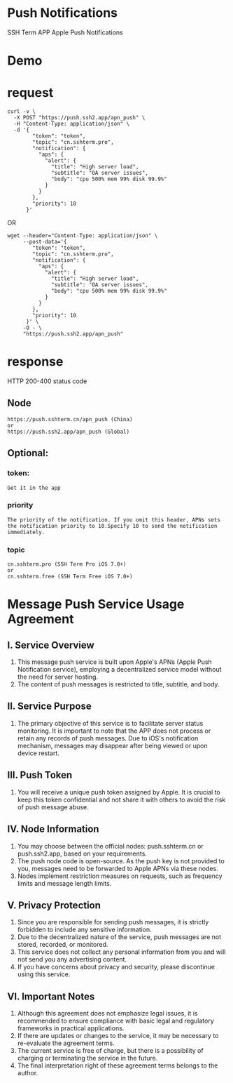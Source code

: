# Push Notifications

SSH Term APP Apple Push Notifications

# Demo

# request
```shell
curl -v \
  -X POST "https://push.ssh2.app/apn_push" \
  -H "Content-Type: application/json" \
  -d '{
        "token": "token",
        "topic": "cn.sshterm.pro",
        "notification": {
          "aps": {
            "alert": {
              "title": "High server load",
              "subtitle": "OA server issues",
              "body": "cpu 500% mem 99% disk 99.9%"
            }
          }
        },
        "priority": 10
      }'
```

OR

```shell
wget --header="Content-Type: application/json" \
     --post-data='{
        "token": "token",
        "topic": "cn.sshterm.pro",
        "notification": {
          "aps": {
            "alert": {
              "title": "High server load",
              "subtitle": "OA server issues",
              "body": "cpu 500% mem 99% disk 99.9%"
            }
          }
        },
        "priority": 10
      }' \
     -O - \
     "https://push.ssh2.app/apn_push"
```

# response

HTTP 200-400 status code


## Node
    https://push.sshterm.cn/apn_push (China)
    or
    https://push.ssh2.app/apn_push (Global)

## Optional:

### token:
    Get it in the app
### priority
    The priority of the notification. If you omit this header, APNs sets the notification priority to 10.Specify 10 to send the notification immediately.
### topic
    cn.sshterm.pro (SSH Term Pro iOS 7.0+)
    or
    cn.sshterm.free (SSH Term Free iOS 7.0+)


# Message Push Service Usage Agreement

## I. Service Overview
1. This message push service is built upon Apple's APNs (Apple Push Notification service), employing a decentralized service model without the need for server hosting.
2. The content of push messages is restricted to title, subtitle, and body.

## II. Service Purpose
1. The primary objective of this service is to facilitate server status monitoring. It is important to note that the APP does not process or retain any records of push messages. Due to iOS's notification mechanism, messages may disappear after being viewed or upon device restart.

## III. Push Token
1. You will receive a unique push token assigned by Apple. It is crucial to keep this token confidential and not share it with others to avoid the risk of push message abuse.

## IV. Node Information
1. You may choose between the official nodes: push.sshterm.cn or push.ssh2.app, based on your requirements.
2. The push node code is open-source. As the push key is not provided to you, messages need to be forwarded to Apple APNs via these nodes.
3. Nodes implement restriction measures on requests, such as frequency limits and message length limits.

## V. Privacy Protection
1. Since you are responsible for sending push messages, it is strictly forbidden to include any sensitive information.
2. Due to the decentralized nature of the service, push messages are not stored, recorded, or monitored.
3. This service does not collect any personal information from you and will not send you any advertising content.
4. If you have concerns about privacy and security, please discontinue using this service.

## VI. Important Notes
1. Although this agreement does not emphasize legal issues, it is recommended to ensure compliance with basic legal and regulatory frameworks in practical applications.
2. If there are updates or changes to the service, it may be necessary to re-evaluate the agreement terms.
3. The current service is free of charge, but there is a possibility of charging or terminating the service in the future.
4. The final interpretation right of these agreement terms belongs to the author.
